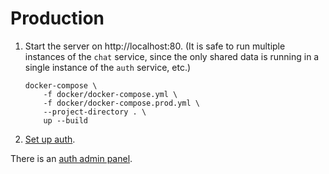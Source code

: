 # Production

1. Start the server on http://localhost:80. (It is safe to run multiple instances of the `chat` service, since the only shared data is running in a single instance of the `auth` service, etc.)

    ```
    docker-compose \
        -f docker/docker-compose.yml \
        -f docker/docker-compose.prod.yml \
        --project-directory . \
        up --build
    ```

1. [Set up auth](auth_setup.md).

There is an [auth admin panel](auth_admin_panel.md).